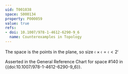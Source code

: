 ```yaml
---
uid: T001038
space: S000134
property: P000059
value: true
refs:
- doi: 10.1007/978-1-4612-6290-9_6
  name: Counterexamples in Topology
---
```


The space is the points in the plane, so size $\mathfrak{c} \times \mathfrak{c} = \mathfrak{c} < 2^{\mathfrak{c}}$

Asserted in the General Reference Chart for space #140 in
{{doi:10.1007/978-1-4612-6290-9_6}}.
